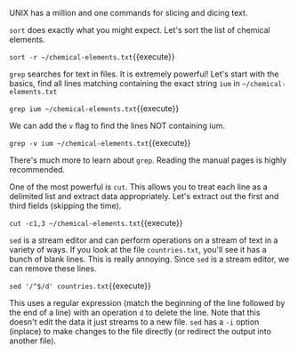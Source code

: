 UNIX has a million and one commands for slicing and dicing text.

`sort` does exactly what you might expect.  Let's sort the list of chemical elements.

`sort -r ~/chemical-elements.txt`{{execute}}

`grep` searches for text in files. It is extremely powerful! Let's start with the basics, find all lines matching containing the exact string `ium` in `~/chemical-elements.txt`

`grep ium ~/chemical-elements.txt`{{execute}}

We can add the `v` flag to find the lines NOT containing ium.

`grep -v ium ~/chemical-elements.txt`{{execute}}

There's much more to learn about `grep`. Reading the manual pages is highly recommended.

One of the most powerful is `cut`. This allows you to treat each line as a delimited list and extract data appropriately. Let's extract out the first and third fields (skipping the time).

`cut -c1,3 ~/chemical-elements.txt`{{execute}}

`sed` is a stream editor and can perform operations on a stream of text in a variety of ways.  If you look at the file `countries.txt`, you'll see it has a bunch of blank lines. This is really annoying. Since `sed` is a stream editor, we can remove these lines.

`sed '/^$/d' countries.txt`{{execute}}

This uses a regular expression (match the beginning of the line followed by the end of a line) with an operation `d` to delete the line. Note that this doesn't edit the data it just streams to a new file. `sed` has a `-i` option (inplace) to make changes to the file directly (or redirect the output into another file).

